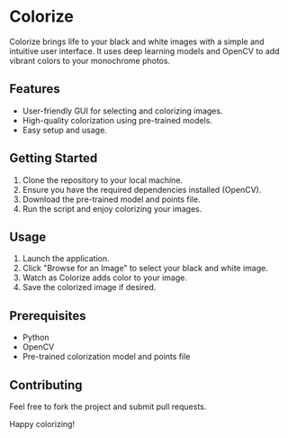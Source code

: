 # Colorize

Colorize brings life to your black and white images with a simple and intuitive user interface. It uses deep learning models and OpenCV to add vibrant colors to your monochrome photos.

## Features

- User-friendly GUI for selecting and colorizing images.
- High-quality colorization using pre-trained models.
- Easy setup and usage.

## Getting Started

1. Clone the repository to your local machine.
2. Ensure you have the required dependencies installed (OpenCV).
3. Download the pre-trained model and points file.
4. Run the script and enjoy colorizing your images.

## Usage

1. Launch the application.
2. Click "Browse for an Image" to select your black and white image.
3. Watch as Colorize adds color to your image.
4. Save the colorized image if desired.

## Prerequisites

- Python
- OpenCV
- Pre-trained colorization model and points file

## Contributing

Feel free to fork the project and submit pull requests.

Happy colorizing!

